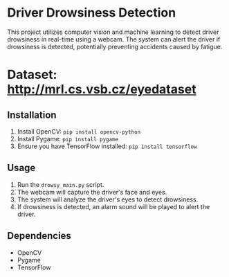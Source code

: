 # Driver Drowsiness Detection

This project utilizes computer vision and machine learning to detect driver drowsiness in real-time using a webcam. The system can alert the driver if drowsiness is detected, potentially preventing accidents caused by fatigue.

# Dataset: http://mrl.cs.vsb.cz/eyedataset

## Installation

1. Install OpenCV: `pip install opencv-python`
2. Install Pygame: `pip install pygame`
3. Ensure you have TensorFlow installed: `pip install tensorflow`

## Usage

1. Run the `drowsy_main.py` script.
2. The webcam will capture the driver's face and eyes.
3. The system will analyze the driver's eyes to detect drowsiness.
4. If drowsiness is detected, an alarm sound will be played to alert the driver.

## Dependencies

- OpenCV
- Pygame
- TensorFlow
